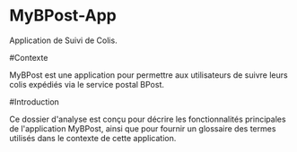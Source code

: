 # MyBPost-App
 
Application de Suivi de Colis. 

#Contexte

MyBPost est une application  pour permettre aux utilisateurs de 
suivre leurs colis expédiés via le service postal BPost.

#Introduction

Ce dossier d'analyse est conçu pour décrire les fonctionnalités 
principales de l'application MyBPost, ainsi que pour fournir un glossaire 
des termes utilisés dans le contexte de cette application.
